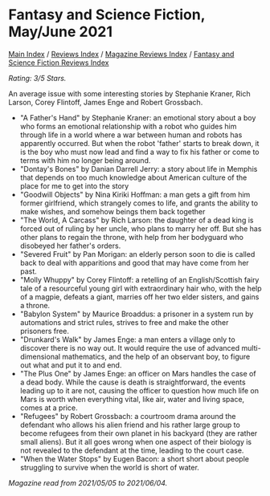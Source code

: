 # Fantasy and Science Fiction, May/June 2021

[Main Index](../../../README.md) / [Reviews Index](../../README.md) / [Magazine Reviews Index](../README.md) / [Fantasy and Science Fiction Reviews Index](README.md)

*Rating: 3/5 Stars.*

An average issue with some interesting stories by Stephanie Kraner, Rich Larson, Corey Flintoff, James Enge and Robert Grossbach.

- "A Father's Hand" by Stephanie Kraner: an emotional story about a boy who forms an emotional relationship with a robot who guides him through life in a world where a war between human and robots has apparently occurred. But when the robot 'father' starts to break down, it is the boy who must now lead and find a way to fix his father or come to terms with him no longer being around.
- "Dontay's Bones" by Danian Darrell Jerry: a story about life in Memphis that depends on too much knowledge about American culture of the place for me to get into the story
- "Goodwill Objects" by Nina Kiriki Hoffman: a man gets a gift from him former girlfriend, which strangely comes to life, and grants the ability to make wishes, and somehow beings them back together
- "The World, A Carcass" by Rich Larson: the daughter of a dead king is forced out of ruling by her uncle, who plans to marry her off. But she has other plans to regain the throne, with help from her bodyguard who disobeyed her father's orders.
- "Severed Fruit" by Pan Morigan: an elderly person soon to die is called back to deal with apparitions and good that may have come from her past.
- "Molly Whuppy" by Corey Flintoff: a retelling of an English/Scottish fairy tale of a resourceful young girl with extraordinary hair who, with the help of a magpie, defeats a giant, marries off her two elder sisters, and gains a throne.
- "Babylon System" by Maurice Broaddus: a prisoner in a system run by automations and strict rules, strives to free and make the other prisoners free.
- "Drunkard's Walk" by James Enge: a man enters a village only to discover there is no way out. It would require the use of advanced multi-dimensional mathematics, and the help of an observant boy, to figure out what and put it to and end.
- "The Plus One" by James Enge: an officer on Mars handles the case of a dead body. While the cause is death is straightforward, the events leading up to it are not, causing the officer to question how much life on Mars is worth when everything vital, like air, water and living space, comes at a price.
- "Refugees" by Robert Grossbach: a courtroom drama around the defendant who allows his alien friend and his rather large group to become refugees from their own planet in his backyard (they are rather small aliens). But it all goes wrong when one aspect of their biology is not revealed to the defendant at the time, leading to the court case.
- "When the Water Stops" by Eugen Bacon: a short short about people struggling to survive when the world is short of water.

*Magazine read from 2021/05/05 to 2021/06/04.*
